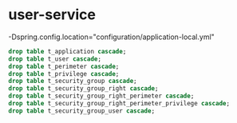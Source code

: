 # user-service

-Dspring.config.location="configuration/application-local.yml"

```SQL
drop table t_application cascade;
drop table t_user cascade;
drop table t_perimeter cascade;
drop table t_privilege cascade;
drop table t_security_group cascade;
drop table t_security_group_right cascade;
drop table t_security_group_right_perimeter cascade;
drop table t_security_group_right_perimeter_privilege cascade;
drop table t_security_group_user cascade;
```